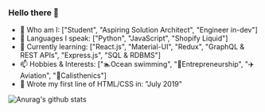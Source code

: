 ### Hello there 👋

- 🔭 Who am I: ["Student", "Aspiring Solution Architect", "Engineer in-dev"]
- 🌱 Languages I speak: ["Python", "JavaScript", "Shopify Liquid"]
- 👯 Currently learning: ["React.js", "Material-UI", "Redux", "GraphQL & REST APIs", "Express.js", "SQL & RDBMS"]
- 📫 Hobbies & Interests: ["🏊Ocean swimming", "💼Entrepreneurship", "✈️Aviation", "💪Calisthenics"]
- 👶 Wrote my first line of HTML/CSS in: "July 2019"


![Anurag's github stats](https://github-readme-stats.vercel.app/api?username=Mingyang-Li&theme=tokyonight&show_icons=true&card_width=100%)

